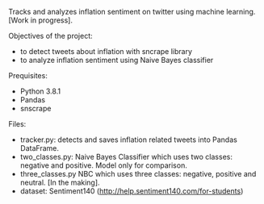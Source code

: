 Tracks and analyzes inflation sentiment on twitter using machine learning. [Work in progress].

Objectives of the project:
- to detect tweets about inflation with sncrape library
- to analyze inflation sentiment using Naive Bayes classifier

Prequisites:
- Python 3.8.1
- Pandas
- snscrape

Files:
- tracker.py: detects and saves inflation related tweets into Pandas DataFrame.
- two_classes.py: Naive Bayes Classifier which uses two classes: negative and positive. Model only for comparison.
- three_classes.py NBC which uses three classes: negative, positive and neutral. [In the making].
- dataset: Sentiment140 (http://help.sentiment140.com/for-students)

